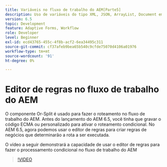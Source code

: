 ```yaml
---
title: Variáveis no fluxo de trabalho do AEM[Parte5]
description: Uso de variáveis do tipo XML, JSON, ArrayList, Document em um workflow AEM
version: 6.5
topic: Development
feature: Adaptive Forms, Workflow
role: Developer
level: Beginner
exl-id: ecd43765-455c-4f8b-acf2-6ea34495c311
source-git-commit: cf37afeb9bea65b540c9cfde75070d4106a01976
workflow-type: tm+mt
source-wordcount: '91'
ht-degree: 0%

---
```


# Editor de regras no fluxo de trabalho do AEM

O componente Or-Split é usado para fazer o roteamento no fluxo de trabalho do AEM. Antes do lançamento do AEM 6.5, você tinha que gravar o código ECMA ou personalizado para ativar o roteamento condicional. No AEM 6.5, agora podemos usar o editor de regras para criar regras de negócios que determinarão a rota a ser executada.

O vídeo a seguir demonstrará a capacidade de usar o editor de regras para fazer o processamento condicional no fluxo de trabalho do AEM

>[!VIDEO](https://video.tv.adobe.com/v/26362?quality=12&learn=on)


